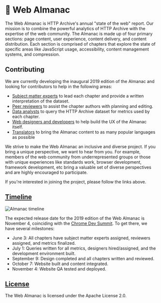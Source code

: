 # 📕 Web Almanac

The Web Almanac is HTTP Archive's annual "state of the web" report. Our mission is to combine the powerful analytics of HTTP Archive with the expertise of the web community. The Almanac is made up of four primary sections: page content, user experience, content delivery, and content distribution. Each section is comprised of chapters that explore the state of specific areas like JavaScript usage, accessibility, content management systems, and compression.

## Contributing

We are currently developing the inaugural 2019 edition of the Almanac and looking for contributors to help in the following areas:

- [Subject matter experts](https://github.com/HTTPArchive/almanac.httparchive.org/issues/2) to lead each chapter and provide a written interpretation of the dataset.
- [Peer reviewers](https://github.com/HTTPArchive/almanac.httparchive.org/issues/2) to assist the chapter authors with planning and editing.
- [Data analysts](https://github.com/HTTPArchive/almanac.httparchive.org/issues/23) to query the HTTP Archive dataset for metrics used by each chapter.
- [Web designers and developers](https://github.com/HTTPArchive/almanac.httparchive.org/issues/24) to help build the UX of the Almanac itself.
- [Translators](https://github.com/HTTPArchive/almanac.httparchive.org/issues/29) to bring the Almanac content to as many popular languages as possible

We strive to make the Web Almanac an inclusive and diverse project. If you bring a unique perspective, we want to hear from you. For example, members of the web community from underrepresented groups or those with unique experiences like standards work, browser development, framework development, etc bring a valuable set of diverse perspectives and are highly encouraged to participate.

If you're interested in joining the project, please follow the links above.

## [Timeline](https://docs.google.com/spreadsheets/d/1LR29JpI2XJSjan_z6uP1YpRy4EYYivYZPqCIG-9sfFY/edit?usp=sharing)

![Almanac timeline](https://user-images.githubusercontent.com/1120896/58134221-21c05400-7bf4-11e9-8f47-31b585c964a8.png)

The expected release date for the 2019 edition of the Web Almanac is November 4, coinciding with the [Chrome Dev Summit](https://developer.chrome.com/devsummit/). To get there, we have several milestones:

- June 3: All chapters have subject matter experts assigned, reviewers assigned, and metrics finalized.
- July 1: Queries written for all metrics, designers hired/assigned, and the development environment built.
- September 9: Design completed and all chapters written and reviewed.
- October 7: Website built and content integrated.
- November 4: Website QA tested and deployed.

## [License](https://github.com/HTTPArchive/almanac.httparchive.org/blob/master/LICENSE)

The Web Almanac is licensed under the Apache License 2.0.
